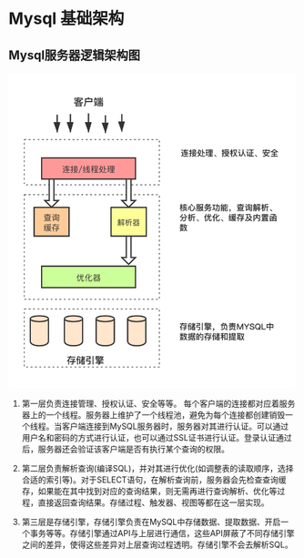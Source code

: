 # Mysql 基础架构

## Mysql服务器逻辑架构图
![Mysql服务器逻辑架构图](../../../resource/mysql/Mysql服务器逻辑架构图.png)

1. 第一层负责连接管理、授权认证、安全等等。
   每个客户端的连接都对应着服务器上的一个线程。服务器上维护了一个线程池，避免为每个连接都创建销毁一个线程。当客户端连接到MySQL服务器时，服务器对其进行认证。可以通过用户名和密码的方式进行认证，也可以通过SSL证书进行认证。登录认证通过后，服务器还会验证该客户端是否有执行某个查询的权限。

2. 第二层负责解析查询(编译SQL)，并对其进行优化(如调整表的读取顺序，选择合适的索引等)。对于SELECT语句，在解析查询前，服务器会先检查查询缓存，如果能在其中找到对应的查询结果，则无需再进行查询解析、优化等过程，直接返回查询结果。存储过程、触发器、视图等都在这一层实现。

3. 第三层是存储引擎，存储引擎负责在MySQL中存储数据、提取数据、开启一个事务等等。存储引擎通过API与上层进行通信，这些API屏蔽了不同存储引擎之间的差异，使得这些差异对上层查询过程透明。存储引擎不会去解析SQL。